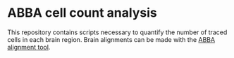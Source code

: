 # ABBA cell count analysis

This repository contains scripts necessary to quantify the number of traced cells in each brain region.
Brain alignments can be made with the [ABBA alignment tool](https://github.com/BIOP/ijp-imagetoatlas).
